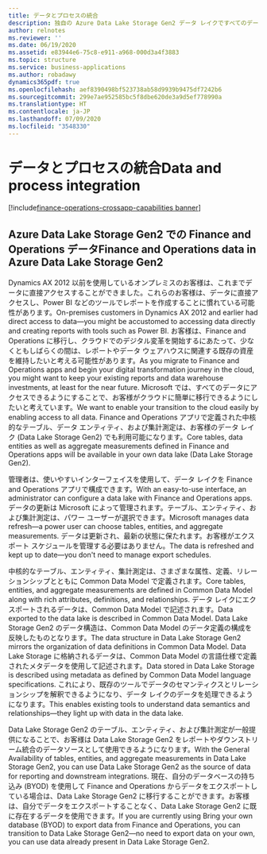 ```yaml
---
title: データとプロセスの統合
description: 独自の Azure Data Lake Storage Gen2 データ レイクですべてのデータが利用可能になります。
author: relnotes
ms.reviewer: ''
ms.date: 06/19/2020
ms.assetid: e83944e6-75c8-e911-a968-000d3a4f3883
ms.topic: structure
ms.service: business-applications
ms.author: robadawy
dynamics365pdf: true
ms.openlocfilehash: aef8390498bf523738ab58d9939b9475df7242b6
ms.sourcegitcommit: 299e7ae952585bc5f8dbe620de3a9d5ef778990a
ms.translationtype: HT
ms.contentlocale: ja-JP
ms.lasthandoff: 07/09/2020
ms.locfileid: "3548330"
---
```

# <a name="data-and-process-integration"></a><span data-ttu-id="df01d-103">データとプロセスの統合</span><span class="sxs-lookup"><span data-stu-id="df01d-103">Data and process integration</span></span>

[!include[finance-operations-crossapp-capabilities banner](../includes/finance-operations-crossapp-capabilities.md)]

<!--structure start-->
## <a name="finance-and-operations-data-in-azure-data-lake-storage-gen2"></a><span data-ttu-id="df01d-104">Azure Data Lake Storage Gen2 での Finance and Operations データ</span><span class="sxs-lookup"><span data-stu-id="df01d-104">Finance and Operations data in Azure Data Lake Storage Gen2</span></span>

<span data-ttu-id="df01d-105">Dynamics AX 2012 以前を使用しているオンプレミスのお客様は、これまでデータに直接アクセスすることができました。これらのお客様は、データに直接アクセスし、Power BI などのツールでレポートを作成することに慣れている可能性があります。</span><span class="sxs-lookup"><span data-stu-id="df01d-105">On-premises customers in Dynamics AX 2012 and earlier had direct access to data—you might be accustomed to accessing data directly and creating reports with tools such as Power BI.</span></span> <span data-ttu-id="df01d-106">お客様は、Finance and Operations に移行し、クラウドでのデジタル変革を開始するにあたって、少なくともしばらくの間は、レポートやデータ ウェアハウスに関連する既存の資産を維持したいと考える可能性があります。</span><span class="sxs-lookup"><span data-stu-id="df01d-106">As you migrate to Finance and Operations apps and begin your digital transformation journey in the cloud, you might want to keep your existing reports and data warehouse investments, at least for the near future.</span></span> <span data-ttu-id="df01d-107">Microsoft では、すべてのデータにアクセスできるようにすることで、お客様がクラウドに簡単に移行できるようにしたいと考えています。</span><span class="sxs-lookup"><span data-stu-id="df01d-107">We want to enable your transition to the cloud easily by enabling access to all data.</span></span> <span data-ttu-id="df01d-108">Finance and Operations アプリで定義された中核的なテーブル、データ エンティティ、および集計測定は、お客様のデータ レイク (Data Lake Storage Gen2) でも利用可能になります。</span><span class="sxs-lookup"><span data-stu-id="df01d-108">Core tables, data entities as well as aggregate measurements defined in Finance and Operations apps will be available in your own data lake (Data Lake Storage Gen2).</span></span> 

<span data-ttu-id="df01d-109">管理者は、使いやすいインターフェイスを使用して、データ レイクを Finance and Operations アプリで構成できます。</span><span class="sxs-lookup"><span data-stu-id="df01d-109">With an easy-to-use interface, an administrator can configure a data lake with Finance and Operations apps.</span></span> <span data-ttu-id="df01d-110">データの更新は Microsoft によって管理されます。テーブル、エンティティ、および集計測定は、パワー ユーザーが選択できます。</span><span class="sxs-lookup"><span data-stu-id="df01d-110">Microsoft manages data refresh—a power user can choose tables, entities, and aggregate measurements.</span></span> <span data-ttu-id="df01d-111">データは更新され、最新の状態に保たれます。お客様がエクスポート スケジュールを管理する必要はありません。</span><span class="sxs-lookup"><span data-stu-id="df01d-111">The data is refreshed and kept up to date—you don't need to manage export schedules.</span></span> 

<span data-ttu-id="df01d-112">中核的なテーブル、エンティティ、集計測定は、さまざまな属性、定義、リレーションシップとともに Common Data Model で定義されます。</span><span class="sxs-lookup"><span data-stu-id="df01d-112">Core tables, entities, and aggregate measurements are defined in Common Data Model along with rich attributes, definitions, and relationships.</span></span> <span data-ttu-id="df01d-113">データ レイクにエクスポートされるデータは、Common Data Model で記述されます。</span><span class="sxs-lookup"><span data-stu-id="df01d-113">Data exported to the data lake is described in Common Data Model.</span></span> <span data-ttu-id="df01d-114">Data Lake Storage Gen2 のデータ構造は、Common Data Model のデータ定義の構成を反映したものとなります。</span><span class="sxs-lookup"><span data-stu-id="df01d-114">The data structure in Data Lake Storage Gen2 mirrors the organization of data definitions in Common Data Model.</span></span> <span data-ttu-id="df01d-115">Data Lake Storage に格納されるデータは、Common Data Model の言語仕様で定義されたメタデータを使用して記述されます。</span><span class="sxs-lookup"><span data-stu-id="df01d-115">Data stored in Data Lake Storage is described using metadata as defined by Common Data Model language specifications.</span></span> <span data-ttu-id="df01d-116">これにより、既存のツールでデータのセマンティクスとリレーションシップを解釈できるようになり、データ レイクのデータを処理できるようになります。</span><span class="sxs-lookup"><span data-stu-id="df01d-116">This enables existing tools to understand data semantics and relationships—they light up with data in the data lake.</span></span> 

<span data-ttu-id="df01d-117">Data Lake Storage Gen2 のテーブル、エンティティ、および集計測定が一般提供になることで、お客様は Data Lake Storage Gen2 をレポートやダウンストリーム統合のデータソースとして使用できるようになります。</span><span class="sxs-lookup"><span data-stu-id="df01d-117">With the General Availability of tables, entities, and aggregate measurements in Data Lake Storage Gen2, you can use Data Lake Storage Gen2 as the source of data for reporting and downstream integrations.</span></span> <span data-ttu-id="df01d-118">現在、自分のデータベースの持ち込み (BYOD) を使用して Finance and Operations からデータをエクスポートしている場合は、Data Lake Storage Gen2 に移行することができます。お客様は、自分でデータをエクスポートすることなく、Data Lake Storage Gen2 に既に存在するデータを使用できます。</span><span class="sxs-lookup"><span data-stu-id="df01d-118">If you are currently using Bring your own database (BYOD) to export data from Finance and Operations, you can transition to Data Lake Storage Gen2—no need to export data on your own, you can use data already present in Data Lake Storage Gen2.</span></span>
<!--structure end-->



